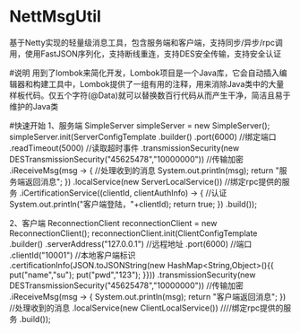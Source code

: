# NettMsgUtil
基于Netty实现的轻量级消息工具，包含服务端和客户端，支持同步/异步/rpc调用，使用FastJSON序列化，支持断线重连，支持DES安全传输，支持安全认证

#说明
用到了lombok来简化开发，Lombok项目是一个Java库，它会自动插入编辑器和构建工具中，Lombok提供了一组有用的注释，用来消除Java类中的大量样板代码。仅五个字符(@Data)就可以替换数百行代码从而产生干净，简洁且易于维护的Java类

#快速开始
1、服务端
SimpleServer simpleServer = new SimpleServer();
        simpleServer.init(ServerConfigTemplate
                    .builder()
                    .port(6000) //绑定端口
                    .readTimeout(5000) //读取超时事件
                    .transmissionSecurity(new DESTransmissionSecurity("45625478","10000000")) //传输加密
                    .iReceiveMsg(msg -> { //处理收到的消息
                        System.out.println(msg);
                        return "服务端返回消息";
                    })
                    .localService(new ServerLocalService()) //绑定rpc提供的服务
                    .iCertificationService((clientId, clientAuthInfo) -> { //认证
                        System.out.println("客户端登陆，"+clientId);
                        return true;
                     })
                    .build());
                    
2、客户端
ReconnectionClient reconnectionClient = new ReconnectionClient();
        reconnectionClient.init(ClientConfigTemplate
                .builder()
                .serverAddress("127.0.0.1") //远程地址
                .port(6000) //端口
                .clientId("10001") //本地客户端标识
                .certificationInfo(JSON.toJSONString(new HashMap<String,Object>(){{
                    put("name","su");
                    put("pwd","123");
                }}))
                .transmissionSecurity(new DESTransmissionSecurity("45625478","10000000")) //传输加密
                .iReceiveMsg(msg -> {
                    System.out.println(msg);
                    return "客户端返回消息";
                }) //处理收到的消息
                .localService(new ClientLocalService()) ////绑定rpc提供的服务
                .build());
